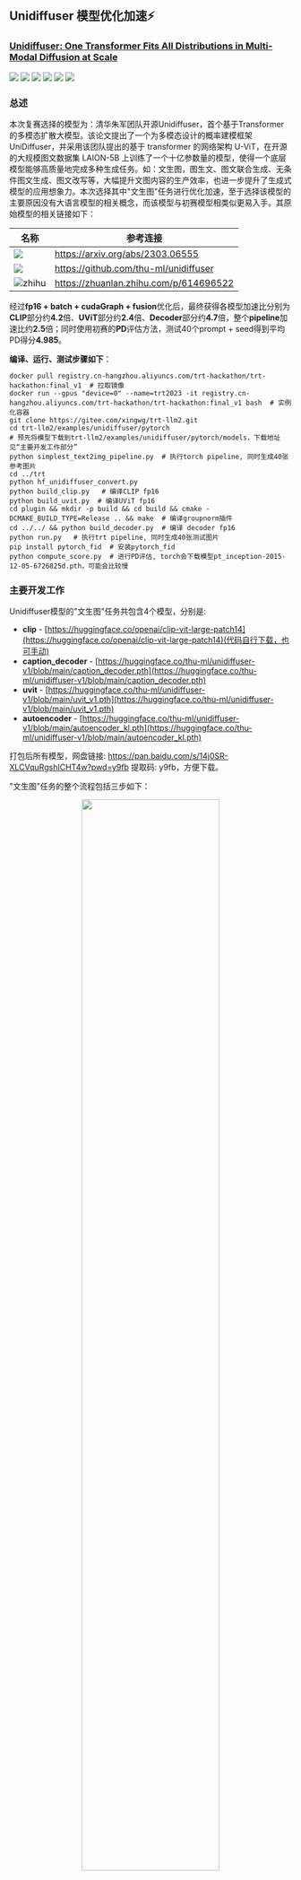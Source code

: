 ## Unidiffuser 模型优化加速:zap:
### [Unidiffuser: One Transformer Fits All Distributions in Multi-Modal Diffusion at Scale](https://arxiv.org/abs/2303.06555)
[![](https://img.shields.io/badge/Github-TensorRT%20LLM-blue)](https://github.com/NVIDIA/TensorRT)
[![](https://img.shields.io/badge/Github-TensorRT-blue)](https://github.com/NVIDIA/TensorRT)
[![](https://img.shields.io/badge/%E9%98%BF%E9%87%8C%E5%A4%A9%E6%B1%A0-TensorRT%20Hackathon%202023-blue)](https://tianchi.aliyun.com/competition/entrance/532108/introduction)
[![](https://img.shields.io/badge/NVIDIA-TensorRT%20CookBook%20CN-blue)](https://github.com/NVIDIA/trt-samples-for-hackathon-cn)
[![](https://img.shields.io/badge/B%E7%AB%99-GodV%20TensorRT%E6%95%99%E7%A8%8B-blue)](https://www.bilibili.com/video/BV1jj411Z7wG/?spm_id_from=333.337.search-card.all.click&vd_source=7cd071f968d19705aeb3d6a72130d7cf)
[![](https://img.shields.io/badge/Github-Unidiffuser-blue)](https://github.com/thu-ml/unidiffuser)
### 总述

本次复赛选择的模型为：清华朱军团队开源Unidiffuser，首个基于Transformer的多模态扩散大模型。该论文提出了一个为多模态设计的概率建模框架 UniDiffuser，并采用该团队提出的基于 transformer 的网络架构 U-ViT，在开源的大规模图文数据集 LAION-5B 上训练了一个十亿参数量的模型，使得一个底层模型能够高质量地完成多种生成任务。如：文生图，图生文、图文联合生成、无条件图文生成、图文改写等，大幅提升文图内容的生产效率，也进一步提升了生成式模型的应用想象力。本次选择其中"文生图"任务进行优化加速，至于选择该模型的主要原因没有大语言模型的相关概念，而该模型与初赛模型相类似更易入手。其原始模型的相关链接如下：

<div align=center>

|名称|参考连接|
|-|-|
|![](https://img.shields.io/badge/ICML2023-Unidiffuser-179bd3)|<https://arxiv.org/abs/2303.06555>|
|![](https://img.shields.io/badge/Github-Unidiffuser-blue)|<https://github.com/thu-ml/unidiffuser>|
|![zhihu](https://img.shields.io/badge/zhihu-知乎中文解读-179bd3)| <https://zhuanlan.zhihu.com/p/614696522>|

</div>

经过**fp16 + batch + cudaGraph + fusion**优化后，最终获得各模型加速比分别为**CLIP**部分约**4.2**倍、**UViT**部分约**2.4**倍、**Decoder**部分约**4.7**倍，整个**pipeline**加速比约**2.5**倍；同时使用初赛的**PD**评估方法，测试40个prompt + seed得到平均PD得分**4.985**。

**编译、运行、测试步骤如下**：

```shell
docker pull registry.cn-hangzhou.aliyuncs.com/trt-hackathon/trt-hackathon:final_v1  # 拉取镜像
docker run --gpus "device=0" --name=trt2023 -it registry.cn-hangzhou.aliyuncs.com/trt-hackathon/trt-hackathon:final_v1 bash  # 实例化容器
git clone https://gitee.com/xingwg/trt-llm2.git
cd trt-llm2/examples/unidiffuser/pytorch
# 预先将模型下载到trt-llm2/examples/unidiffuser/pytorch/models，下载地址见“主要开发工作部分”
python simplest_text2img_pipeline.py  # 执行torch pipeline, 同时生成40张参考图片
cd ../trt
python hf_unidiffuser_convert.py   
python build_clip.py   # 编译CLIP fp16
python build_uvit.py  # 编译UViT fp16
cd plugin && mkdir -p build && cd build && cmake -DCMAKE_BUILD_TYPE=Release .. && make  # 编译groupnorm插件
cd ../../ && python build_decoder.py  # 编译 decoder fp16
python run.py   # 执行trt pipeline, 同时生成40张测试图片
pip install pytorch_fid  # 安装pytorch_fid
python compute_score.py  # 进行PD评估, torch会下载模型pt_inception-2015-12-05-6726825d.pth，可能会比较慢
```

### 主要开发工作

Unidiffuser模型的"文生图"任务共包含4个模型，分别是:

- **clip** - [https://huggingface.co/openai/clip-vit-large-patch14](https://huggingface.co/openai/clip-vit-large-patch14)(代码自行下载，也可手动)
- **caption_decoder** - [https://huggingface.co/thu-ml/unidiffuser-v1/blob/main/caption_decoder.pth](https://huggingface.co/thu-ml/unidiffuser-v1/blob/main/caption_decoder.pth)
- **uvit** - [https://huggingface.co/thu-ml/unidiffuser-v1/blob/main/uvit_v1.pth](https://huggingface.co/thu-ml/unidiffuser-v1/blob/main/uvit_v1.pth)
- **autoencoder** - [https://huggingface.co/thu-ml/unidiffuser-v1/blob/main/autoencoder_kl.pth](https://huggingface.co/thu-ml/unidiffuser-v1/blob/main/autoencoder_kl.pth)

打包后所有模型，网盘链接: https://pan.baidu.com/s/14j0SR-XLCVquRgshICHT4w?pwd=y9fb 提取码: y9fb，方便下载。

"文生图"任务的整个流程包括三步如下：

<div align=center>

<img src=docs/whiteboard_exported_image.png width=70% />

</div>

- 通过TRT-LLM手动搭建了三个模型分别是CLIP(内联了caption_decoder部分)、UViT、以及autoencoder中的decoder部分，三个模型的主要算子是**embedding、attention、layernorm、mlp、linear、groupnorm**构成。

- 对于没有经验的玩家和LLM模型处理经验的，摸索TensorRT-LLM并应用本身就有点难度。
- 开发过程中出现精度误差时，需要逐层手动mark，进行比对定位，比较麻烦和耗时，大多时间消耗在这里。
- 通过plugin支持解决fp16精度下groupnorm精度损失大的问题。

### 开发与优化过程

- 首先需要了解原模型整个“文生图”任务的pipeline，本次比赛通过简化原代码最终获得了最简化的pipeline，见代码**unidiffuser/pytorch/simplest_text2img_pipeline.py**，同时实现onnx模型导出的代码，方便查看模型graph，见代码**unidiffuser/pytorch/export_onnx.py**，本次比赛原模型的参数除了prompt和seed，其余参数均被固定batch_size=1、生成图片大小固定为512x512

- 通过对简化原模型的pipeline，对模型有了初步了解，接下来通过TensorRT-LLM的API手动搭建模型，在搭建模型之前可以通过TensorRT-LLM自带的示例对其进行初步的摸索。TensorRT-LLM实现一个模型需要三步，**第一步手动搭建模型**，**第二步转换保存原模型权重**，**第三步构建模型**。

- 整个pipeline共三个模型CLIP、UViT、Decoder，手搓后的模型见**trt/models/clip.py**、**trt/models/uvit.py**、**trt/models/decoder.py**。
TensorRT-LLM的主要主要算子实现在**tensorrt_llm.layers**、以及**tensorrt_llm.functional**搭建模型较为常用，这里有坑**模型构造函数中不能存在constant tensor**。模型构建完成后，需要转换保存权重，这一步较为简单，见代码**trt/hf_unidiffuser_convert.py**，可能下载模型会有科学上网问题。

- 接下来逐模型尝试fp32构建模型和原模型进行校验，校验方式可以dump出文件，比较两者差值的最大最小值，当然最简单的是直接print，但容易观察不到，带偏方向。其中CLIP较为顺利，fp32/fp16均未遇到精度问题；UViT遇到精度问题，通过debug发现属于手搓过程的错误，debug的方法是**逐层mark_output**进行比对定位，最终fp32/fp16均无精度问题；Decoder在fp32下构建精度无问题，fp16精度误差很大，通过debug定位后，发现是groupnorm产生的误差，通过增加groupNormPlugin解决精度问题，同时减少了reformatting操作减少了decoder推理时延，plugin实现见目录**trt/plugin**，以及文件**trt/plugin.py**，插件实现来自TensorRT-8.5，这里就不展开介绍了。

- 观察uvit的模型结构发现，其中可以优化合并两个推理分支进行batch，提高GPU利用效率和显存利用效率。

<div align=center>

<img src=docs/uvit.png width=70% />

</div>

- 通过trtexec观察逐层CLIP模型，发现整个模型被myelin融合成为一个巨大node，trt已经做了极致优化，无优化空间：

```shell
[09/10/2023-06:59:18] [I] === Profile (3449 iterations ) ===
[09/10/2023-06:59:18] [I]    Time(ms)     Avg.(ms)   Median(ms)   Time(%)   Layer
[09/10/2023-06:59:18] [I]     3078.36       0.8925       0.8929      99.5   {ForeignNode[CLIPTextTransformer/embeddings/position_embedding/CONSTANT_0...ELEMENTWISE_SUM_0]}
[09/10/2023-06:59:18] [I]       14.82       0.0043       0.0033       0.5   Reformatting CopyNode for Output Tensor 0 to {ForeignNode[CLIPTextTransformer/embeddings/position_embedding/CONSTANT_0...ELEMENTWISE_SUM_0]}
[09/10/2023-06:59:18] [I]     3093.17       0.8968       0.8960     100.0   Total
```

- 通过trtexec观察逐层UViT模型，同样发现整个模型被myelin融合成为一个巨大node，trt已经做了极致优化，无优化空间：

```shell
[09/10/2023-07:02:34] [I] === Profile (41 iterations ) ===
[09/10/2023-07:02:34] [I]    Time(ms)     Avg.(ms)   Median(ms)   Time(%)   Layer
[09/10/2023-07:02:34] [I]        3.60       0.0878       0.0051       0.1   UViTNet/SHUFFLE_4_copy_input
[09/10/2023-07:02:34] [I]        3.63       0.0885       0.0061       0.1   Reformatting CopyNode for Input Tensor 0 to UViTNet/nnet/patch_embed/proj/CONVOLUTION_0
[09/10/2023-07:02:34] [I]        0.54       0.0131       0.0123       0.0   UViTNet/nnet/patch_embed/proj/CONVOLUTION_0
[09/10/2023-07:02:34] [I]        1.68       0.0409       0.0143       0.0   Reformatting CopyNode for Input Tensor 0 to {ForeignNode[UViTNet/CONSTANT_8...UViTNet/ELEMENTWISE_DIV_0]}
[09/10/2023-07:02:34] [I]        3.26       0.0795       0.0051       0.1   Reformatting CopyNode for Input Tensor 1 to {ForeignNode[UViTNet/CONSTANT_8...UViTNet/ELEMENTWISE_DIV_0]}
[09/10/2023-07:02:34] [I]        0.21       0.0052       0.0051       0.0   Reformatting CopyNode for Input Tensor 2 to {ForeignNode[UViTNet/CONSTANT_8...UViTNet/ELEMENTWISE_DIV_0]}
[09/10/2023-07:02:34] [I]        0.20       0.0049       0.0051       0.0   Reformatting CopyNode for Input Tensor 3 to {ForeignNode[UViTNet/CONSTANT_8...UViTNet/ELEMENTWISE_DIV_0]}
[09/10/2023-07:02:34] [I]        0.20       0.0048       0.0051       0.0   Reformatting CopyNode for Input Tensor 4 to {ForeignNode[UViTNet/CONSTANT_8...UViTNet/ELEMENTWISE_DIV_0]}
[09/10/2023-07:02:34] [I]        0.19       0.0046       0.0051       0.0   Reformatting CopyNode for Input Tensor 5 to {ForeignNode[UViTNet/CONSTANT_8...UViTNet/ELEMENTWISE_DIV_0]}
[09/10/2023-07:02:34] [I]        0.19       0.0047       0.0051       0.0   Reformatting CopyNode for Input Tensor 6 to {ForeignNode[UViTNet/CONSTANT_8...UViTNet/ELEMENTWISE_DIV_0]}
[09/10/2023-07:02:34] [I]     3345.99      81.6096      79.3160      99.6   {ForeignNode[UViTNet/CONSTANT_8...UViTNet/ELEMENTWISE_DIV_0]}
[09/10/2023-07:02:34] [I]        0.20       0.0049       0.0051       0.0   Reformatting CopyNode for Output Tensor 0 to {ForeignNode[UViTNet/CONSTANT_8...UViTNet/ELEMENTWISE_DIV_0]}
[09/10/2023-07:02:34] [I]     3359.89      81.9486      79.3866     100.0   Total
```

- 通过trtexec观察逐层Decoder模型，发现时间主要好在Conv、GroupNorm、Upsample，相对也无优化空间：

- 分析整体pipeline发现uvit推理的前处理和后处理调用noise_schedule部分GPU利用率很低，通过将uvit每次迭代的前处理部分通过预先计算打表的方式吃进trt中，后处理的点乘加操作也合进trt中，以及将原代码中一次迭代三次推理合并为一次即优化后图中246ms部分，一次迭代两次推理合并为一次163ms 可以将整个timeline的GPU占用几乎压满，缩短整体时延约150ms：

<div align=center>
<img src=docs/timeline.png width=70% />
</br>
<font color="AAAAAA">优化前</font>
</div>

</br>

<div align=center>
<img src=docs/timeline2.png width=70% />
</br>
<font color="AAAAAA">优化后</font>
</div>

- 进一步使用cudaGraph减少kernel的launch开销，这里有坑用cudaGraph的情况下，**nsys profile**会有问题。

- 在完成fp16整个pipeline的优化后，考虑将uvit进行PTQ(因为uvit占据整个timeline的98%，其余收益比较小)，尝试后发现int8会破坏myelin的融合如下的巨大block，反而增加推理时延。

```shell
[09/10/2023-07:02:34] [I]     3345.99      81.6096      79.3160      99.6   {ForeignNode[UViTNet/CONSTANT_8...UViTNet/ELEMENTWISE_DIV_0]}
```

### 优化效果

- 性能，性能测试是warmup5张图，后生成40张图，得到的平均时间

<div align=center>

|Model(bs=1)|PyTorch-FP32|PyTorch-FP16(baseline, uvit-fp16)|TRT-FP32 + CudaGraph|TRT-FP16|TRT-FP16 + CudaGraph|TRT-FP16 + CudaGraph + Fusion|
|-|-|-|-|-|-|-|
|clip + captution_encoder|6.996|6.936|2.468|2.135|1.631|1.67|
|uvit|270.409|211.132|254.555|103.029|88.406|85.280|
|decoder|258.488|223.529|137.656|53.686|47.137|46.837|
|pipeline|13786.638|10787.720|12868.122|5207.594|4469.315|4312.749|

</div>

其中uvit需要迭代50次

- 精度，使用初赛的PD评估方法，评估40张图的平均PD score：4.985(<font color="#dd0000">**目前发现在RTX3080/3060上精度较差**</font>)，具体效果如图：

<div align=center>
<img src=docs/torch.png />
</br>
<font color="AAAAAA">PyTorch</font>
</div>

<div align=center>
<img src=docs/trt.png />
</br>
<font color="AAAAAA">TRT-A10</font>
</div>

### Bug报告（可选）

暂无

### 送分题答案（可选）

- 送分题1

```bash
root@trt2023:~/workspace/tensorrt_llm_july-release-v1/examples/gpt# python3 run.py --max_output_len=8
Input: Born in north-east France, Soyer trained as a
Output:  chef and eventually became a chef at a
root@trt2023:~/workspace/tensorrt_llm_july-release-v1/examples/gpt#
```

- 送分题2

```bash
[08/22/2023-09:26:59] [TRT-LLM] [I] TensorRT-LLM (total latency: 3.029069662094116 sec)
[08/22/2023-09:26:59] [TRT-LLM] [I] TensorRT-LLM beam 0 result
[08/22/2023-09:26:59] [TRT-LLM] [I]   rouge1 : 21.869322054781037
[08/22/2023-09:26:59] [TRT-LLM] [I]   rouge2 : 6.258925475911645
[08/22/2023-09:26:59] [TRT-LLM] [I]   rougeL : 16.755771650012953
[08/22/2023-09:26:59] [TRT-LLM] [I]   rougeLsum : 18.68034777724496
[08/22/2023-09:26:59] [TRT-LLM] [I] Hugging Face (total latency: 14.837929248809814 sec)
[08/22/2023-09:26:59] [TRT-LLM] [I] HF beam 0 result
[08/22/2023-09:27:00] [TRT-LLM] [I]   rouge1 : 18.182978950152904
[08/22/2023-09:27:00] [TRT-LLM] [I]   rouge2 : 5.166241888544473
[08/22/2023-09:27:00] [TRT-LLM] [I]   rougeL : 14.851620358520162
[08/22/2023-09:27:00] [TRT-LLM] [I]   rougeLsum : 16.95757748412272
```

### 经验与体会

本次比赛收获很大，开始对大模型仅算是听过，现在算是有了简单认识；也收获了很多TRT的优化经验，比如实现plugin的时候可以考虑到输出的format，适合后续layer的输入format，避免reformatting操作、还有cudaGraph、以及尽量将前后处理吃到TRT中；作为TRT-LLM的尝鲜者，熟悉了API、Plugin的使用，模型的搭建、构建，还是需要花时间摸索的，有点门槛；也有些遗憾没有摸到kv-cache、smooth_quant等，最后还算是完成了比赛吧，unidiffuser整个pipeline获得了2.5倍左右加速。遗憾的是在A10上调试优化后精度基本ok了，在RTX3060/3080上测试了下发现精度损失很大，逐层调试了一番，怀疑matmul精度有问题，但实在没精力耗在上面了:joy:
